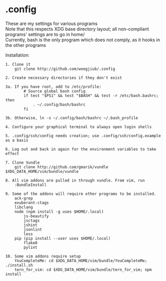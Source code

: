 .config
========
These are my settings for various programs  
Note that this respects XDG base directory layout; all non-compliant programs' settings are to go in home/  
Currently, bash is the only program which does not comply, as it hooks in the other programs

Installation:

	1. Clone it
	 	git clone http://github.com/woegjiub/.config

	2. Create necessary directories if they don't exist

	3a. If you have root, add to /etc/profile:
			# Source global bash config
			if test "$PS1" && test "$BASH" && test -r /etc/bash.bashrc; then
				. ~/.config/bash/bashrc
			fi

	3b. Otherwise, ln -s ~/.config/bash/bashrc ~/.bash_profile

	4. Configure your graphical terminal to always open login shells

	5. .config/ssh/config needs creation; use .config/ssh/config.example as a basis

	6. Log out and back in again for the environment variables to take effect

	7. Clone Vundle
		git clone http://github.com/gmarik/vundle $XDG_DATA_HOME/vim/bundle/vundle

	8. All vim addons are pulled in through vundle. From vim, run
		:BundleInstall

	9. Some of the addons will require other programs to be installed.
		ack-grep
		exuberant-ctags
		libclang
		node (npm install -g uses $HOME/.local)
			js-beautify
			jsctags
			jshint
			jsonlint
			less
		pip (pip install --user uses $HOME/.local)
			flake8
			pylint
	
	10. Some vim addons require setup
		YouCompleteMe: cd $XDG_DATA_HOME/vim/bundle/YouCompleteMe; ./install.sh
		tern_for_vim: cd $XDG_DATA_HOME/vim/bundle/tern_for_vim; npm install

